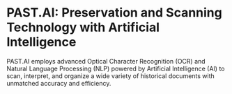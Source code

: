 # PAST.AI: Preservation and Scanning Technology with Artificial Intelligence

PAST.AI employs advanced Optical Character Recognition (OCR) and Natural Language Processing (NLP) powered by Artificial Intelligence (AI) to scan, interpret, and organize a wide variety of historical documents with unmatched accuracy and efficiency.
